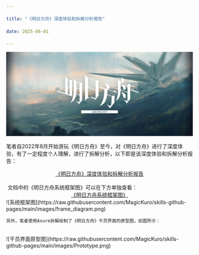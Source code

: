 ```yaml
---

title: "《明日方舟》深度体验和拆解分析报告"

date: 2025-06-01

---
```


![明日方舟](https://raw.githubusercontent.com/MagicKuro/skills-github-pages/main/images/arknights.jpg)

​	笔者自2022年8月开始游玩《明日方舟》至今，对《明日方舟》进行了深度体验，有了一定程度个人理解，进行了拆解分析，以下即是该深度体验和拆解分析报告：

<div style="text-align:center">
    <a href="https://kdocs.cn/l/cp0j62i030E9">《明日方舟》深度体验和拆解分析报告</a>
</div>
<br>
​	文档中的《明日方舟系统框架图》可以在下方单独查看：

<div style="text-align:center">
    <a href="https://kdocs.cn/l/clkKQ6SFeZud">《明日方舟系统框架图》</a>
</div>
![系统框架图](https://raw.githubusercontent.com/MagicKuro/skills-github-pages/main/images/frame_diagram.png)
<br>

    另外，笔者使用Axure拆解绘制了《明日方舟》干员界面的原型图，如图所示：
<br>
![干员界面原型图](https://raw.githubusercontent.com/MagicKuro/skills-github-pages/main/images/Prototype.png)

